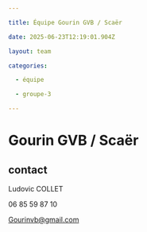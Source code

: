 ```yaml
---

title: Équipe Gourin GVB / Scaër

date: 2025-06-23T12:19:01.904Z

layout: team

categories:

  - équipe

  - groupe-3

---
```


# Gourin GVB / Scaër



## contact 

Ludovic COLLET

06 85 59 87 10

Gourinvb@gmail.com

